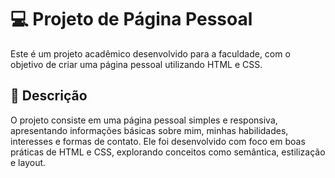 # 💻 Projeto de Página Pessoal
Este é um projeto acadêmico desenvolvido para a faculdade, com o objetivo de criar uma página pessoal utilizando HTML e CSS.

## 📝 Descrição
O projeto consiste em uma página pessoal simples e responsiva, apresentando informações básicas sobre mim, minhas habilidades, interesses e formas de contato. Ele foi desenvolvido com foco em boas práticas de HTML e CSS, explorando conceitos como semântica, estilização e layout.
